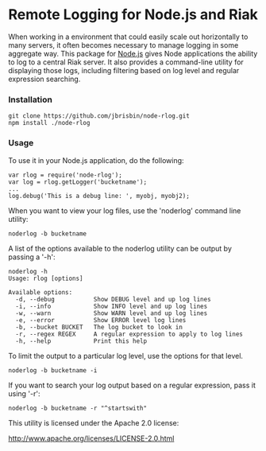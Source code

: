 # Remote Logging for Node.js and Riak

When working in a environment that could easily scale out horizontally to many servers,
it often becomes necessary to manage logging in some aggregate way. This package for
[Node.js](http://nodejs.org/) gives Node applications the ability to log to a central
Riak server. It also provides a command-line utility for displaying those logs,
including filtering based on log level and regular expression searching.

### Installation

    git clone https://github.com/jbrisbin/node-rlog.git
    npm install ./node-rlog

### Usage

To use it in your Node.js application, do the following:

    var rlog = require('node-rlog');
    var log = rlog.getLogger('bucketname');
    ...
    log.debug('This is a debug line: ', myobj, myobj2);

When you want to view your log files, use the 'noderlog' command line utility:

    noderlog -b bucketname

A list of the options available to the noderlog utility can be output by passing a '-h':

    noderlog -h
    Usage: rlog [options]

    Available options:
      -d, --debug           Show DEBUG level and up log lines
      -i, --info            Show INFO level and up log lines
      -w, --warn            Show WARN level and up log lines
      -e, --error           Show ERROR level log lines
      -b, --bucket BUCKET   The log bucket to look in
      -r, --regex REGEX     A regular expression to apply to log lines
      -h, --help            Print this help

To limit the output to a particular log level, use the options for that level.

    noderlog -b bucketname -i

If you want to search your log output based on a regular expression, pass it using '-r':

    noderlog -b bucketname -r "^startswith"

This utility is licensed under the Apache 2.0 license:

http://www.apache.org/licenses/LICENSE-2.0.html
